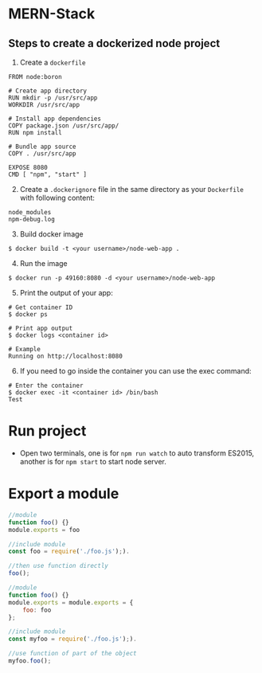 # MERN-Stack

## Steps to create a dockerized node project
1. Create a `dockerfile`
```docker
FROM node:boron

# Create app directory
RUN mkdir -p /usr/src/app
WORKDIR /usr/src/app

# Install app dependencies
COPY package.json /usr/src/app/
RUN npm install

# Bundle app source
COPY . /usr/src/app

EXPOSE 8080
CMD [ "npm", "start" ]
```

2. Create a `.dockerignore` file in the same directory as your `Dockerfile` with following content:
```
node_modules
npm-debug.log
```

3. Build docker image
```
$ docker build -t <your username>/node-web-app .
```
4. Run the image
```
$ docker run -p 49160:8080 -d <your username>/node-web-app
```
5. Print the output of your app:
```
# Get container ID
$ docker ps

# Print app output
$ docker logs <container id>

# Example
Running on http://localhost:8080
```
6. If you need to go inside the container you can use the exec command:
```
# Enter the container
$ docker exec -it <container id> /bin/bash
Test
```


# Run project
- Open two terminals, one is for `npm run watch` to auto transform ES2015, another is for `npm start` to start node server.


# Export a module 
```javascript
//module
function foo() {}
module.exports = foo

//include module
const foo = require('./foo.js');).

//then use function directly
foo();

```
```javascript
//module
function foo() {}
module.exports = module.exports = {
    foo: foo
};

//include module
const myfoo = require('./foo.js');).

//use function of part of the object
myfoo.foo();
```
